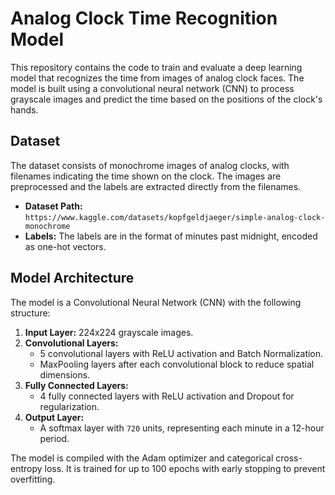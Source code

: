 # Analog Clock Time Recognition Model

This repository contains the code to train and evaluate a deep learning model that recognizes the time from images of analog clock faces. The model is built using a convolutional neural network (CNN) to process grayscale images and predict the time based on the positions of the clock's hands.

## Dataset

The dataset consists of monochrome images of analog clocks, with filenames indicating the time shown on the clock. The images are preprocessed and the labels are extracted directly from the filenames.

- **Dataset Path:** `https://www.kaggle.com/datasets/kopfgeldjaeger/simple-analog-clock-monochrome`
- **Labels:** The labels are in the format of minutes past midnight, encoded as one-hot vectors.

## Model Architecture

The model is a Convolutional Neural Network (CNN) with the following structure:

1. **Input Layer:** 224x224 grayscale images.
2. **Convolutional Layers:** 
   - 5 convolutional layers with ReLU activation and Batch Normalization.
   - MaxPooling layers after each convolutional block to reduce spatial dimensions.
3. **Fully Connected Layers:** 
   - 4 fully connected layers with ReLU activation and Dropout for regularization.
4. **Output Layer:** 
   - A softmax layer with `720` units, representing each minute in a 12-hour period.

The model is compiled with the Adam optimizer and categorical cross-entropy loss. It is trained for up to 100 epochs with early stopping to prevent overfitting.
